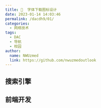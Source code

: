 ```yaml
---
title: 🔖  字体下载图标设计
date: 2023-01-14 14:03:46
permalink: /dacdh9/01/
categories: 
  - 网络技术
tags: 
  - DAC
  - 导航
  - 校园
author: 
  name: NWUzmed
  link: https://github.com/nwuzmedoutlook
---
```


## 搜索引擎

<ClientOnly>
  <Card :cardData="cardData0" :cardListSize=4 carTitlColor="#000" carHoverColor="#000" />
</ClientOnly>

## 前端开发

<ClientOnly>
  <Card :cardData="cardData1" :cardListSize=4 carTitlColor="#000" carHoverColor="#000" />
</ClientOnly>

<script>
export default {
  data() {
    return {
      cardData0: [
        {
          id: "0",
          cardSrc: "http://www.baidu.com/",
          cardName: "百度",
          cardContent:
            "百度——全球最大的中文搜索引擎及最大的中文网站，全球领先的人工智能公司",
        },
{cardSrc: "https://www.iconfont.cn/", cardImgSrc: "https://api.xinac.net/icon/?url=https://www.iconfont.cn/", cardName: "iconfont", cardContent: "阿里巴巴矢量图标库",},
{cardSrc: "https://www.easyicon.net/language.zh-cn/", cardImgSrc: "https://api.xinac.net/icon/?url=https://www.easyicon.net/language.zh-cn/", cardName: "Easyicon", cardContent: "ICON(SVG/PNG/ICO/ICNS)图标搜索下载",},
{cardSrc: "https://icons8.cn/", cardImgSrc: "https://api.xinac.net/icon/?url=https://icons8.cn/", cardName: "ICONS8", cardContent: "下载158k个免费图标 + 插图、照片和音乐",},
{cardSrc: "https://www.veryicon.com/", cardImgSrc: "https://api.xinac.net/icon/?url=https://www.veryicon.com/", cardName: "VeryIcon", cardContent: "Free SVG, PNG Icons, Vector Icons Search And Download",},
{cardSrc: "https://www.easyicon.net/", cardImgSrc: "https://api.xinac.net/icon/?url=https://www.easyicon.net/", cardName: "Easyicon", cardContent: "图标下载，ICON(SVG/PNG/ICO/ICNS)图标搜索下载",},
{cardSrc: "https://findicons.com/", cardImgSrc: "https://api.xinac.net/icon/?url=https://findicons.com/", cardName: "Findicons", cardContent: "Free Icons and Icon packs | +500,000 icons to download",},
{cardSrc: "https://thenounproject.com/", cardImgSrc: "https://api.xinac.net/icon/?url=https://thenounproject.com/", cardName: "Noun Project", cardContent: "Free Icons & Stock Photos for Everything",},
{cardSrc: "https://www.iconfinder.com/", cardImgSrc: "https://api.xinac.net/icon/?url=https://www.iconfinder.com/", cardName: "Iconfinder", cardContent: "5,200,000+ free and premium vector icons",},
{cardSrc: "https://graphicriver.net/", cardImgSrc: "https://api.xinac.net/icon/?url=https://graphicriver.net/", cardName: "GraphicRiver", cardContent: "Fonts, Logos & Icons",},
{cardSrc: "https://biorender.com/", cardImgSrc: "https://api.xinac.net/icon/?url=https://biorender.com/", cardName: "BioRender", cardContent: "Create Professional Science Figures in Minutes.",},
{cardSrc: "https://www.100font.com/", cardImgSrc: "https://api.xinac.net/icon/?url=https://www.100font.com/", cardName: "100font.com", cardContent: "免版权字体下载、免费商用字体下载网站",},
{cardSrc: "http://www.qiuziti.com/", cardImgSrc: "https://api.xinac.net/icon/?url=http://www.qiuziti.com/", cardName: "求字体网", cardContent: "提供中文和英文字体库下载、识别与预览",},
{cardSrc: "http://www.zhaozi.cn/", cardImgSrc: "https://api.xinac.net/icon/?url=http://www.zhaozi.cn/", cardName: "找字网", cardContent: "免费字体下载、字体在线商用授权、ttf字体分享",},
{cardSrc: "http://fonts.mobanwang.com/", cardImgSrc: "https://api.xinac.net/icon/?url=http://fonts.mobanwang.com/", cardName: "模板王字库", cardContent: "字体下载，字库下载，免费下载字体，中文字体",},
{cardSrc: "https://izihun.com/", cardImgSrc: "https://api.xinac.net/icon/?url=https://izihun.com/", cardName: "字魂网", cardContent: "商用字体下载，字体定制，在线免费字体下载",},
{cardSrc: "https://www.fonts.net.cn/", cardImgSrc: "https://api.xinac.net/icon/?url=https://www.fonts.net.cn/", cardName: "字体天下", cardContent: "提供各类字体的免费下载和在线预览服务",},
{cardSrc: "http://ziti.sozi.cn/", cardImgSrc: "https://api.xinac.net/icon/?url=http://ziti.sozi.cn/", cardName: "字体下载网", cardContent: "字体大全 字库下载 搜字体 搜字网",},
{cardSrc: "https://www.16sucai.com/font/zhongwen/", cardImgSrc: "https://api.xinac.net/icon/?url=https://www.16sucai.com/font/zhongwen/", cardName: "16素材网", cardContent: "中文字体 - 素材中国",},
{cardSrc: "https://hanziyuan.net/", cardImgSrc: "https://api.xinac.net/icon/?url=https://hanziyuan.net/", cardName: "Chinese Etymology", cardContent: "字源",},
{cardSrc: "http://www.uugai.com/", cardImgSrc: "https://api.xinac.net/icon/?url=http://www.uugai.com/", cardName: "U钙网", cardContent: "免费logo在线制作-字体logo-logo设计",},
{cardSrc: "http://www.logoaplus.com/", cardImgSrc: "https://api.xinac.net/icon/?url=http://www.logoaplus.com/", cardName: "LOGOA+", cardContent: "在线LOGO设计网",},
{cardSrc: "http://www.logofree.cn/", cardImgSrc: "https://api.xinac.net/icon/?url=http://www.logofree.cn/", cardName: "LogoFree", cardContent: "logo设计在线生成",},
{cardSrc: "http://www.logosheji.com/", cardImgSrc: "https://api.xinac.net/icon/?url=http://www.logosheji.com/", cardName: "logo设计网", cardContent: "智能logo在线制作工具",},
{cardSrc: "https://www.cnlogo8.com/", cardImgSrc: "https://api.xinac.net/icon/?url=https://www.cnlogo8.com/", cardName: "LOGO设计网", cardContent: "中国logo第一门户站",},
{cardSrc: "https://www.logomaker.com.cn/", cardImgSrc: "https://api.xinac.net/icon/?url=https://www.logomaker.com.cn/", cardName: "标智客", cardContent: "免费logo设计生成在线制作神器",},
{cardSrc: "http://www.logoquan.com/", cardImgSrc: "https://api.xinac.net/icon/?url=http://www.logoquan.com/", cardName: "LOGO圈", cardContent: "LOGO设计欣赏_国外标志设计欣赏",},
{cardSrc: "https://xzlogo.com/", cardImgSrc: "https://api.xinac.net/icon/?url=https://xzlogo.com/", cardName: "小智LOGO", cardContent: "3分钟完成LOGO设计在线生成",},
{cardSrc: "https://www.logosc.cn/", cardImgSrc: "https://api.xinac.net/icon/?url=https://www.logosc.cn/", cardName: "标小智LOGO神器", cardContent: "LOGO设计神器；公司logo在线设计生成器",},
{cardSrc: "https://www.logoko.com.cn/", cardImgSrc: "https://api.xinac.net/icon/?url=https://www.logoko.com.cn/", cardName: "标点狗", cardContent: "免费!LOGO设计,标志设计在线制作神器!",},
{cardSrc: "https://blobs.app/", cardImgSrc: "https://api.xinac.net/icon/?url=https://blobs.app/", cardName: "Blobs", cardContent: "Generate beautiful blob shapes for web and flutter apps",},
{cardSrc: "https://css.gg/app", cardImgSrc: "https://api.xinac.net/icon/?url=https://css.gg/app", cardName: "App", cardContent: "CSS Icons",},
{cardSrc: "https://notion-avatar.vercel.app/zh", cardImgSrc: "https://api.xinac.net/icon/?url=https://notion-avatar.vercel.app/zh", cardName: "Notion Avatar Maker", cardContent: "Notion 风格头像制作",},

      ],
      
      cardData1: [
        {
          id: "1",
          cardSrc: "https://cn.vuejs.org/",
          cardImgSrc:
            "https://cdn.staticaly.com/gh/Kele-Bingtang/static@master/img/tools/20220105001047.png",
          cardName: "Vue",
          cardContent: "渐进式 JavaScript 框架",
        },
        {cardSrc: "https://element.eleme.cn/#/zh-CN/", cardImgSrc: "https://cdn.staticaly.com/gh/Kele-Bingtang/static@master/img/tools/20220105001602.png", cardName: "Element-UI", cardContent: "Element，一套为开发者、设计师和产品经理准备的基于 Vue 的桌面端组件库",},
        {cardSrc: "https://www.baidu.com/", cardImgSrc: "https://api.xinac.net/icon/?url=https://www.baidu.com", cardName: "百度", cardContent: "全球最大的中文搜索引擎",},
      ],
    };
  },
};
</script>
